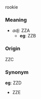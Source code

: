 rookie
### Meaning
+ _adj_: ZZA
    + __eg__: ZZB

### Origin

ZZC

### Synonym

__eg__: ZZD

+ ZZE


